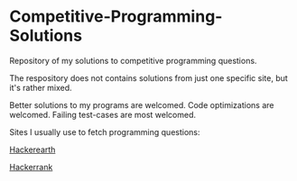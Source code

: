 # Competitive-Programming-Solutions
Repository of my solutions to competitive programming questions.

The respository does not contains solutions from just one specific site, but it's rather mixed.

Better solutions to my programs are welcomed. Code optimizations are welcomed. Failing test-cases are most welcomed.

Sites I usually use to fetch programming questions:

[Hackerearth](https://www.hackerearth.com/)

[Hackerrank](https://www.hackerrank.com/)